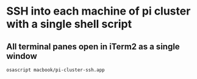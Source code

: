 # SSH into each machine of pi cluster with a single shell script

## All terminal panes open in iTerm2 as a single window

`osascript macbook/pi-cluster-ssh.app`
